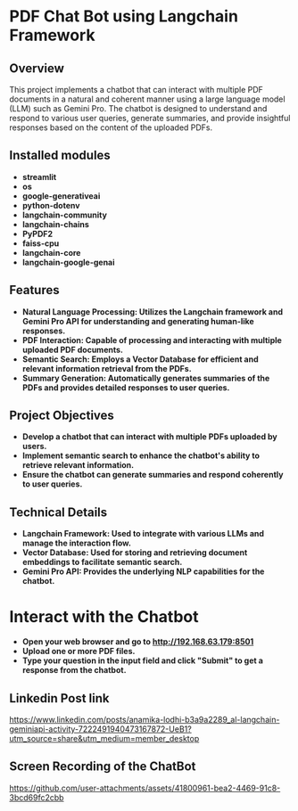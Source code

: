 # PDF Chat Bot using Langchain Framework

## Overview
This project implements a chatbot that can interact with multiple PDF documents in a natural and coherent manner using a large language model (LLM) such as Gemini Pro. The chatbot is designed to understand and respond to various user queries, generate summaries, and provide insightful responses based on the content of the uploaded PDFs.

## Installed modules
- ﻿**streamlit**
- **os**
- **google-generativeai**
- **python-dotenv**
- **langchain-community**
- **langchain-chains**
- **PyPDF2**
- **faiss-cpu**
- **langchain-core**
- **langchain-google-genai**

## Features
- **Natural Language Processing: Utilizes the Langchain framework and Gemini Pro API for understanding and generating human-like responses.**
- **PDF Interaction: Capable of processing and interacting with multiple uploaded PDF documents.**
- **Semantic Search: Employs a Vector Database for efficient and relevant information retrieval from the PDFs.**
- **Summary Generation: Automatically generates summaries of the PDFs and provides detailed responses to user queries.**

## Project Objectives
- **Develop a chatbot that can interact with multiple PDFs uploaded by users.**
- **Implement semantic search to enhance the chatbot's ability to retrieve relevant information.**
- **Ensure the chatbot can generate summaries and respond coherently to user queries.**

## Technical Details
- **Langchain Framework: Used to integrate with various LLMs and manage the interaction flow.**
- **Vector Database: Used for storing and retrieving document embeddings to facilitate semantic search.**
- **Gemini Pro API: Provides the underlying NLP capabilities for the chatbot.**

# Interact with the Chatbot
- **Open your web browser and go to http://192.168.63.179:8501**
- **Upload one or more PDF files.**
- **Type your question in the input field and click "Submit" to get a response from the chatbot.**

## Linkedin Post link 
https://www.linkedin.com/posts/anamika-lodhi-b3a9a2289_al-langchain-geminiapi-activity-7222491940473167872-UeB1?utm_source=share&utm_medium=member_desktop

## Screen Recording of the ChatBot
https://github.com/user-attachments/assets/41800961-bea2-4469-91c8-3bcd69fc2cbb




